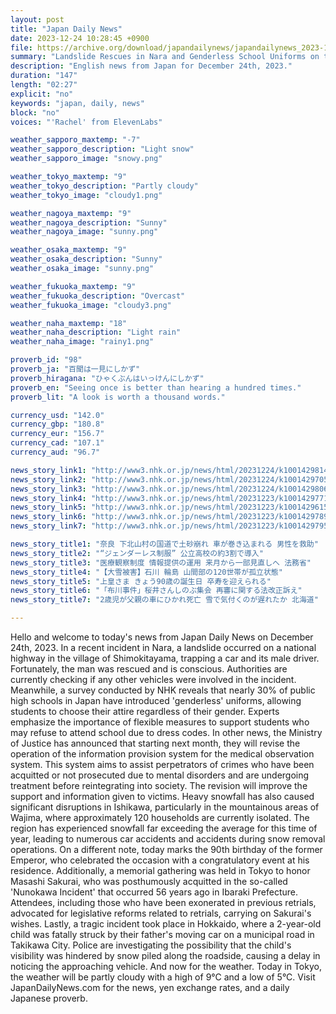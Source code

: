 ```yaml
---
layout: post
title: "Japan Daily News"
date: 2023-12-24 10:28:45 +0900
file: https://archive.org/download/japandailynews/japandailynews_2023-12-24.mp3
summary: "Landslide Rescues in Nara and Genderless School Uniforms on the Rise, & more…"
description: "English news from Japan for December 24th, 2023."
duration: "147"
length: "02:27"
explicit: "no"
keywords: "japan, daily, news"
block: "no"
voices: "'Rachel' from ElevenLabs"

weather_sapporo_maxtemp: "-7"
weather_sapporo_description: "Light snow"
weather_sapporo_image: "snowy.png"

weather_tokyo_maxtemp: "9"
weather_tokyo_description: "Partly cloudy"
weather_tokyo_image: "cloudy1.png"

weather_nagoya_maxtemp: "9"
weather_nagoya_description: "Sunny"
weather_nagoya_image: "sunny.png"

weather_osaka_maxtemp: "9"
weather_osaka_description: "Sunny"
weather_osaka_image: "sunny.png"

weather_fukuoka_maxtemp: "9"
weather_fukuoka_description: "Overcast"
weather_fukuoka_image: "cloudy3.png"

weather_naha_maxtemp: "18"
weather_naha_description: "Light rain"
weather_naha_image: "rainy1.png"

proverb_id: "98"
proverb_ja: "百聞は一見にしかず"
proverb_hiragana: "ひゃくぶんはいっけんにしかず"
proverb_en: "Seeing once is better than hearing a hundred times."
proverb_lit: "A look is worth a thousand words."

currency_usd: "142.0"
currency_gbp: "180.8"
currency_eur: "156.7"
currency_cad: "107.1"
currency_aud: "96.7"

news_story_link1: "http://www3.nhk.or.jp/news/html/20231224/k10014298141000.html"
news_story_link2: "http://www3.nhk.or.jp/news/html/20231224/k10014297051000.html"
news_story_link3: "http://www3.nhk.or.jp/news/html/20231224/k10014298061000.html"
news_story_link4: "http://www3.nhk.or.jp/news/html/20231223/k10014297711000.html"
news_story_link5: "http://www3.nhk.or.jp/news/html/20231223/k10014296151000.html"
news_story_link6: "http://www3.nhk.or.jp/news/html/20231223/k10014297891000.html"
news_story_link7: "http://www3.nhk.or.jp/news/html/20231223/k10014297951000.html"

news_story_title1: "奈良 下北山村の国道で土砂崩れ 車が巻き込まれる 男性を救助"
news_story_title2: "“ジェンダーレス制服” 公立高校の約3割で導入"
news_story_title3: "医療観察制度 情報提供の運用 来月から一部見直しへ 法務省"
news_story_title4: "【大雪被害】石川 輪島 山間部の120世帯が孤立状態"
news_story_title5: "上皇さま きょう90歳の誕生日 卒寿を迎えられる"
news_story_title6: "「布川事件」桜井さんしのぶ集会 再審に関する法改正訴え"
news_story_title7: "2歳児が父親の車にひかれ死亡 雪で気付くのが遅れたか 北海道"

---
```


Hello and welcome to today's news from Japan Daily News on December 24th, 2023. In a recent incident in Nara, a landslide occurred on a national highway in the village of Shimokitayama, trapping a car and its male driver. Fortunately, the man was rescued and is conscious. Authorities are currently checking if any other vehicles were involved in the incident. Meanwhile, a survey conducted by NHK reveals that nearly 30% of public high schools in Japan have introduced 'genderless' uniforms, allowing students to choose their attire regardless of their gender. Experts emphasize the importance of flexible measures to support students who may refuse to attend school due to dress codes. In other news, the Ministry of Justice has announced that starting next month, they will revise the operation of the information provision system for the medical observation system. This system aims to assist perpetrators of crimes who have been acquitted or not prosecuted due to mental disorders and are undergoing treatment before reintegrating into society. The revision will improve the support and information given to victims. Heavy snowfall has also caused significant disruptions in Ishikawa, particularly in the mountainous areas of Wajima, where approximately 120 households are currently isolated. The region has experienced snowfall far exceeding the average for this time of year, leading to numerous car accidents and accidents during snow removal operations. On a different note, today marks the 90th birthday of the former Emperor, who celebrated the occasion with a congratulatory event at his residence. Additionally, a memorial gathering was held in Tokyo to honor Masashi Sakurai, who was posthumously acquitted in the so-called 'Nunokawa Incident' that occurred 56 years ago in Ibaraki Prefecture. Attendees, including those who have been exonerated in previous retrials, advocated for legislative reforms related to retrials, carrying on Sakurai's wishes. Lastly, a tragic incident took place in Hokkaido, where a 2-year-old child was fatally struck by their father's moving car on a municipal road in Takikawa City. Police are investigating the possibility that the child's visibility was hindered by snow piled along the roadside, causing a delay in noticing the approaching vehicle. And now for the weather. Today in Tokyo, the weather will be partly cloudy with a high of 9°C and a low of 5°C.  Visit JapanDailyNews.com for the news, yen exchange rates, and a daily Japanese proverb.
